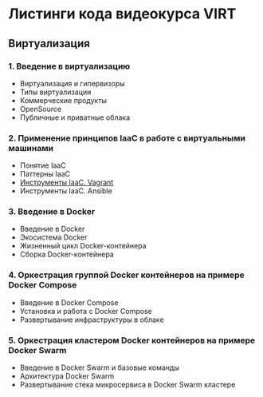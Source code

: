 # Листинги кода видеокурса VIRT
## Виртуализация
### 1. Введение в виртуализацию
* Виртуализация и гипервизоры
* Типы виртуализации
* Коммерческие продукты
* OpenSource
* Публичные и приватные облака

### 2. Применение принципов IaaC в работе с виртуальными машинами
* Понятие IaaC
* Паттерны IaaC
* [Инструменты IaaC. Vagrant]()
* Инструменты IaaC. Ansible

### 3. Введение в Docker
* Введение в Docker
* Экосистема Docker
* Жизненный цикл Docker-контейнера
* Сборка Docker-контейнера

### 4. Оркестрация группой Docker контейнеров на примере Docker Compose
* Введение в Docker Compose
* Установка и работа с Docker Compose
* Развертывание инфраструктуры в облаке

### 5. Оркестрация кластером Docker контейнеров на примере Docker Swarm
* Введение в Docker Swarm и базовые команды
* Архитектура Docker Swarm
* Развертывание стека микросервиса в Docker Swarm кластере
